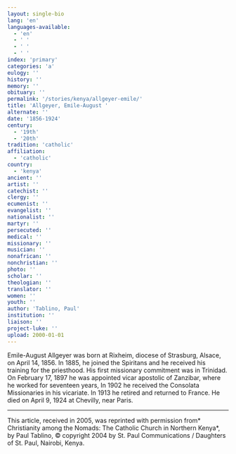 ```yaml
---
layout: single-bio
lang: 'en'
languages-available:
  - 'en'
  - ' '
  - ' '
  - ' '
index: 'primary'
categories: 'a'
eulogy: ''
history: ''
memory: ''
obituary: ''
permalink: '/stories/kenya/allgeyer-emile/'
title: 'Allgeyer, Emile-August '
alternate: ''
date: '1856-1924'
century:
  - '19th'
  - '20th'
tradition: 'catholic'
affiliation:
  - 'catholic'
country:
  - 'kenya'
ancient: ''
artist: ''
catechist: ''
clergy: ''
ecumenist: ''
evangelist: ''
nationalist: ''
martyr: ''
persecuted: ''
medical: ''
missionary: ''
musician: ''
nonafrican: ''
nonchristian: ''
photo: ''
scholar: ''
theologian: ''
translator: ''
women: ''
youth: ''
author: 'Tablino, Paul'
institution: ''
liaison: ''
project-luke: ''
upload: 2000-01-01
---
```



Emile-August Allgeyer was born at Rixheim, diocese of Strasburg, Alsace, on April 14, 1856. In 1885, he joined the Spiritans and he received his training for the priesthood. His first missionary commitment was in Trinidad. On February 17, 1897 he was appointed vicar apostolic of Zanzibar, where he worked for seventeen years, In 1902 he received the Consolata Missionaries in his vicariate. In 1913 he retired and returned to France. He died on April 9, 1924 at Chevilly, near Paris.



---

This article, received in 2005, was reprinted with permission from* Christianity among the Nomads: The Catholic Church in Northern Kenya*, by Paul Tablino, © copyright 2004 by St. Paul Communications / Daughters of St. Paul, Nairobi, Kenya.
